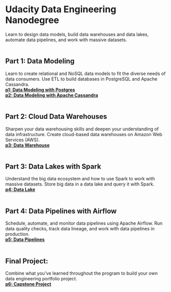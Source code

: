 # Udacity Data Engineering Nanodegree
Learn to design data models, build data warehouses and data lakes, automate data pipelines, and work with massive datasets.
<br><br>


## Part 1: Data Modeling
Learn to create relational and NoSQL data models to fit the diverse needs of data consumers. Use ETL to build databases in PostgreSQL and Apache Cassandra.
<br>[**p1: Data Modeling with Postgres**](https://github.com/BaderAlshaya/Udacity_DEND/tree/master/p1)
<br>[**p2: Data Modeling with Apache Cassandra**](#0)
<br><br>


## Part 2: Cloud Data Warehouses
Sharpen your data warehousing skills and deepen your understanding of data infrastructure. Create cloud-based data warehouses on Amazon Web Services (AWS).
<br>[**p3: Data Warehouse**](#0)
<br><br>


## Part 3: Data Lakes with Spark
Understand the big data ecosystem and how to use Spark to work with massive datasets. Store big data in a data lake and query it with Spark.
<br>[**p4: Data Lake**](#0)
<br><br>


## Part 4: Data Pipelines with Airflow
Schedule, automate, and monitor data pipelines using Apache Airflow. Run data quality checks, track data lineage, and work with data pipelines in production.
<br>[**p5: Data Pipelines**](#0)
<br><br>


## Final Project:
Combine what you've learned throughout the program to build your own data engineering portfolio project.
<br>[**p6: Capstone Project**](#0)
<br><br>

